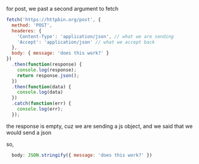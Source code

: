 
for post, we past a second argument to fetch

```js
fetch('https://httpbin.org/post', {
  method: 'POST',
  headeres: {
    'Content-Type': 'application/json', // what we are sending
    'Accept': 'application/json' // what we accept back
  },
  body: { message: 'does this work?' }
})
  .then(function(response) {
    console.log(response);
    return response.json();
  })
  .then(function(data) {
    console.log(data)
  })
  .catch(function(err) {
    console.log(err);
  });
```


the response is empty, cuz we are sending a js object, and we said that we would send a json

so,

```js
  body: JSON.stringify({ message: 'does this work?' })
```




































